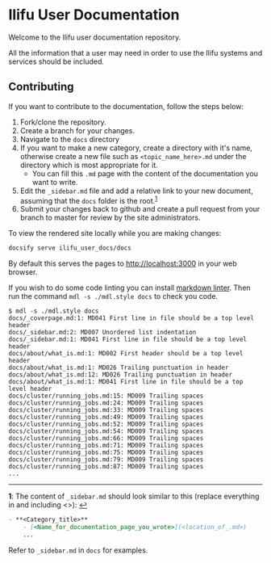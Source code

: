 # Ilifu User Documentation

Welcome to the Ilifu user documentation repository.

All the information that a user may need in order to use the Ilifu systems and services should be included.

## Contributing

If you want to contribute to the documentation, follow the steps below:

1. Fork/clone the repository.
2. Create a branch for your changes.
3. Navigate to the `docs` directory
4. If you want to make a new category, create a directory with it's name, otherwise create a new file such as `<topic_name_here>.md` under the directory which is most appropriate for it.
   - You can fill this `.md` page with the content of the documentation you want to write.
5. Edit the `_sidebar.md` file and add a relative link to your new document, assuming that the `docs` folder is the root.<sup id="a1">[1](#f1)</sup>
6. Submit your changes back to github and create a pull request from your branch to master for review by the site administrators.

To view the rendered site locally while you are making changes:

```bash
docsify serve ilifu_user_docs/docs
```

By default this serves the pages to [http://localhost:3000](http://localhost:3000) in your web browser.

If you wish to do some code linting you can install [markdown linter](https://github.com/markdownlint/markdownlint). Then run the command `mdl -s ./mdl.style docs` to check you code.

```console
$ mdl -s ./mdl.style docs
docs/_coverpage.md:1: MD041 First line in file should be a top level header
docs/_sidebar.md:2: MD007 Unordered list indentation
docs/_sidebar.md:1: MD041 First line in file should be a top level header
docs/about/what_is.md:1: MD002 First header should be a top level header
docs/about/what_is.md:1: MD026 Trailing punctuation in header
docs/about/what_is.md:12: MD026 Trailing punctuation in header
docs/about/what_is.md:1: MD041 First line in file should be a top level header
docs/cluster/running_jobs.md:15: MD009 Trailing spaces
docs/cluster/running_jobs.md:24: MD009 Trailing spaces
docs/cluster/running_jobs.md:33: MD009 Trailing spaces
docs/cluster/running_jobs.md:49: MD009 Trailing spaces
docs/cluster/running_jobs.md:52: MD009 Trailing spaces
docs/cluster/running_jobs.md:54: MD009 Trailing spaces
docs/cluster/running_jobs.md:66: MD009 Trailing spaces
docs/cluster/running_jobs.md:71: MD009 Trailing spaces
docs/cluster/running_jobs.md:75: MD009 Trailing spaces
docs/cluster/running_jobs.md:79: MD009 Trailing spaces
docs/cluster/running_jobs.md:87: MD009 Trailing spaces
...
```

---

<b id="f1">1</b>: The content of `_sidebar.md` should look similar to this (replace everything in and including <\>): [↩](#a1)

```markdown
- **<Category_title>**
    - [<Name_for_documentation_page_you_wrote>](<location_of_.md>)
    ...
```

Refer to `_sidebar.md` in `docs` for examples.
